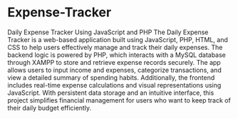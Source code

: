 # Expense-Tracker
Daily Expense Tracker Using JavaScript and PHP
The Daily Expense Tracker is a web-based application built using JavaScript, PHP, HTML, and CSS to help users effectively manage and track their daily expenses. The backend logic is powered by PHP, which interacts with a MySQL database through XAMPP to store and retrieve expense records securely. The app allows users to input income and expenses, categorize transactions, and view a detailed summary of spending habits. Additionally, the frontend includes real-time expense calculations and visual representations using JavaScript. With persistent data storage and an intuitive interface, this project simplifies financial management for users who want to keep track of their daily budget efficiently.
